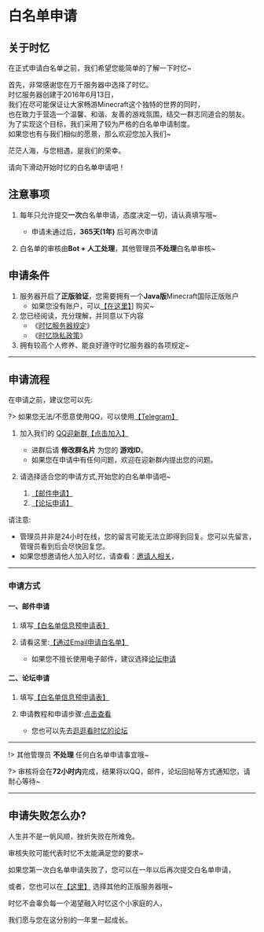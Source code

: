 # 白名单申请

## 关于时忆

在正式申请白名单之前，我们希望您能简单的了解一下时忆~

首先，非常感谢您在万千服务器中选择了时忆。    
时忆服务器创建于2016年6月13日，  
我们在尽可能保证让大家畅游Minecraft这个独特的世界的同时，  
也在致力于营造一个温馨、和谐、友善的游戏氛围，结交一群志同道合的朋友。  
为了实现这个目标，我们采用了较为严格的白名单申请制度。  
如果您也有与我们相似的愿景，那么欢迎您加入我们~  

茫茫人海，与您相遇，是我们的荣幸。

请向下滑动开始时忆的白名单申请吧！

## 注意事项

1. 每年只允许提交**一次**白名单申请，态度决定一切，请认真填写哦~
    - 申请未通过后，**365天(1年)** 后可再次申请
    
3. 白名单的审核由**Bot + 人工处理**，其他管理员**不处理**白名单审核~


## 申请条件

1. 服务器开启了**正版验证**，您需要拥有一个**Java版**Minecraft国际正版账户
    - 如果您没有账户，可以[【在这里】](https://minecraft.net)] 购买~
2. 您已经阅读，充分理解，并同意以下内容
    - 《[时忆服务器规定](/zh-CN/join/rules.md)》
    - 《[时忆隐私政策](https://www.mcshiyi.com/blog/about/privacy-policy.html)》
3. 拥有较高个人修养、能良好遵守时忆服务器的各项规定~

------

## 申请流程

在申请之前，建议您可以先:

?> 如果您无法/不愿意使用QQ，可以使用[【Telegram】](https://t.me/joinchat/IdDH-Egtujuf1UzuCWznJw)

1. 加入我们的  [QQ迎新群【点击加入】](https://jq.qq.com/?_wv=1027&k=59H04f1)
    - 进群后请 **修改群名片** 为您的 **游戏ID**。
    - 如果您在申请中有任何问题，欢迎在迎新群内提出您的问题。

2. 请选择适合您的申请方式,开始您的白名单申请吧~
    1. [【邮件申请】](#一、邮件申请)
    2. [【论坛申请】](#二、论坛申请)

请注意:

- 管理员并非是24小时在线，您的留言可能无法立即得到回复。您可以先留言，管理员看到后会尽快回复您。
- 如果您想邀请他人加入时忆，请查看：[邀请人相关](/zh-CN/join/application/inviters.md)，

------

### 申请方式

#### 一、邮件申请

1. 填写[【白名单信息预申请表】](https://wj.qq.com/s2/3175997/f522)

2. 请看这里:[【通过Email申请白名单】](/zh-CN/join/application/whitelist-by-email.md)
    - 如果您不擅长使用电子邮件，建议选择[论坛申请](#二、论坛申请)

#### 二、论坛申请

1. 填写[【白名单信息预申请表】](https://wj.qq.com/s2/3175997/f522)

2. 申请教程和申请步骤:[点击查看](https://bbs.mcshiyi.com/d/27)
    - 您也可以先去[逛逛看时忆的论坛](https://bbs.mcshiyi.com)


------

!> 其他管理员 **不处理** 任何白名单申请事宜哦~

?> 审核将会在**72小时内**完成，结果将以QQ，邮件，论坛回帖等方式通知您，请耐心等待~

------

## 申请失败怎么办?

人生并不是一帆风顺，挫折失败在所难免。

审核失败可能代表时忆不太能满足您的要求~  

如果您第一次白名单申请失败了，您可以在一年以后再次提交白名单申请，  

或者，您也可以在[【这里】](http://www.mcbbs.net/forum-server-1.html) 选择其他的正版服务器哦~  

时忆不会辜负每一个渴望融入时忆这个小家庭的人，  

我们愿与您在这分别的一年里一起成长。  
